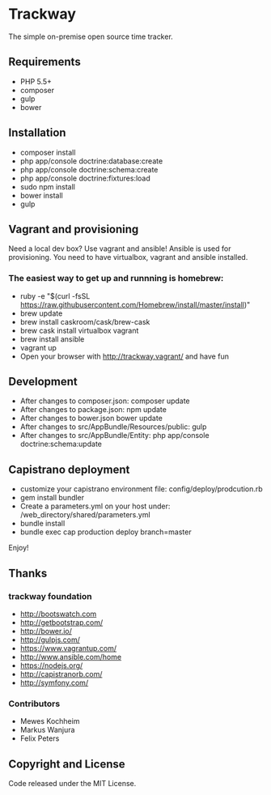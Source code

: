 Trackway
========================

The simple on-premise open source time tracker.

## Requirements
* PHP 5.5+
* composer
* gulp
* bower

## Installation
* composer install
* php app/console doctrine:database:create
* php app/console doctrine:schema:create
* php app/console doctrine:fixtures:load
* sudo npm install
* bower install
* gulp

## Vagrant and provisioning
Need a local dev box? Use vagrant and ansible!
Ansible is used for provisioning.
You need to have virtualbox, vagrant and ansible installed.

### The easiest way to get up and runnning is homebrew:
* ruby -e "$(curl -fsSL https://raw.githubusercontent.com/Homebrew/install/master/install)"
* brew update
* brew install caskroom/cask/brew-cask 
* brew cask install virtualbox vagrant
* brew install ansible
* vagrant up
* Open your browser with http://trackway.vagrant/ and have fun

## Development
* After changes to composer.json: composer update
* After changes to package.json: npm update
* After changes to bower.json bower update
* After changes to src/AppBundle/Resources/public: gulp
* After changes to src/AppBundle/Entity: php app/console doctrine:schema:update

## Capistrano deployment
* customize your capistrano environment file: config/deploy/prodcution.rb
* gem install bundler
* Create a parameters.yml on your host under: /web_directory/shared/parameters.yml
* bundle install
* bundle exec cap production deploy branch=master

Enjoy!

## Thanks

### trackway foundation
* http://bootswatch.com
* http://getbootstrap.com/
* http://bower.io/
* http://gulpjs.com/
* https://www.vagrantup.com/
* http://www.ansible.com/home
* https://nodejs.org/
* http://capistranorb.com/
* http://symfony.com/

### Contributors
* Mewes Kochheim
* Markus Wanjura
* Felix Peters

## Copyright and License

Code released under the MIT License.
